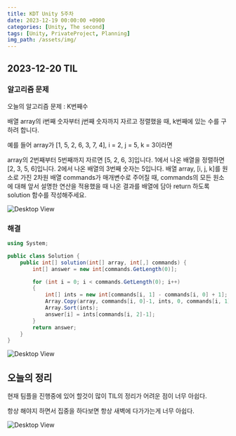 ```yaml
---
title: KDT Unity 5주차
date: 2023-12-19 00:00:00 +0900
categories: [Unity, The second]
tags: [Unity, PrivateProject, Planning]
img_path: /assets/img/
---
```


## 2023-12-20 TIL

### 알고리즘 문제

오늘의 알고리즘 문제 : K번째수

배열 array의 i번째 숫자부터 j번째 숫자까지 자르고 정렬했을 때, k번째에 있는 수를 구하려 합니다.

예를 들어 array가 [1, 5, 2, 6, 3, 7, 4], i = 2, j = 5, k = 3이라면

array의 2번째부터 5번째까지 자르면 [5, 2, 6, 3]입니다.
1에서 나온 배열을 정렬하면 [2, 3, 5, 6]입니다.
2에서 나온 배열의 3번째 숫자는 5입니다.
배열 array, [i, j, k]를 원소로 가진 2차원 배열 commands가 매개변수로 주어질 때, commands의 모든 원소에 대해 앞서 설명한 연산을 적용했을 때 나온 결과를 배열에 담아 return 하도록 solution 함수를 작성해주세요.

![Desktop View](test.png)

### 해결

```cs
using System;

public class Solution {
    public int[] solution(int[] array, int[,] commands) {
        int[] answer = new int[commands.GetLength(0)];

        for (int i = 0; i < commands.GetLength(0); i++)
        {
            int[] ints = new int[commands[i, 1] - commands[i, 0] + 1];
            Array.Copy(array, commands[i, 0]-1, ints, 0, commands[i, 1] - commands[i, 0] +1);
            Array.Sort(ints);
            answer[i] = ints[commands[i, 2]-1];
        }
        return answer;
    }
}
```

![Desktop View](test.png)

## 오늘의 정리

현재 팀플을 진행중에 있어 할것이 많이 TIL의 정리가 어려운 점이 너무 아쉽다.

항상 해야지 하면서 집중을 하다보면 항상 새벽에 다가가는게 너무 아쉽다.

![Desktop View](test.png)
